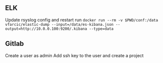 ## ELK
Update rsyslog config and restart
run `docker run --rm -v $PWD/conf:/data vfarcic/elastic-dump --input=/data/es-kibana.json --output=http://10.0.0.100:9200/.kibana --type=data`

## Gitlab
Create a user as admin
Add ssh key to the user and create a project
